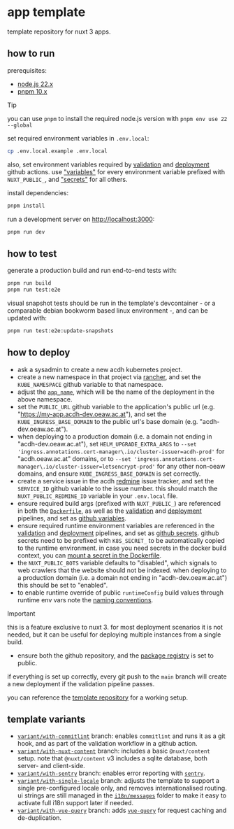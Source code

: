 # app template

template repository for nuxt 3 apps.

## how to run

prerequisites:

- [node.js 22.x](https://nodejs.org/en/download)
- [pnpm 10.x](https://pnpm.io/installation)

> [!TIP]
>
> you can use `pnpm` to install the required node.js version with `pnpm env use 22 --global`

set required environment variables in `.env.local`:

```bash
cp .env.local.example .env.local
```

also, set environment variables required by [validation](./.github/workflows/validate.yml) and
[deployment](./.github/workflows/build-deploy.yml) github actions. use
["variables"](https://github.com/acdh-oeaw/template-app-nuxt/settings/variables/actions) for every
environment variable prefixed with `NUXT_PUBLIC_`, and
["secrets"](https://github.com/acdh-oeaw/template-app-nuxt/settings/secrets/actions) for all others.

install dependencies:

```bash
pnpm install
```

run a development server on <http://localhost:3000>:

```bash
pnpm run dev
```

## how to test

generate a production build and run end-to-end tests with:

```bash
pnpm run build
pnpm run test:e2e
```

visual snapshot tests should be run in the template's devcontainer - or a comparable debian bookworm
based linux environment -, and can be updated with:

```bash
pnpm run test:e2e:update-snapshots
```

## how to deploy

- ask a sysadmin to create a new acdh kubernetes project.
- create a new namespace in that project via [rancher](https://rancher.acdh-dev.oeaw.ac.at), and set
  the `KUBE_NAMESPACE` github variable to that namespace.
- adjust the [`app_name`](./.github/workflows/build-deploy.yml#L36), which will be the name of the
  deployment in the above namespace.
- set the `PUBLIC_URL` github variable to the application's public url (e.g.
  "https://my-app.acdh-dev.oeaw.ac.at"), and set the `KUBE_INGRESS_BASE_DOMAIN` to the public url's
  base domain (e.g. "acdh-dev.oeaw.ac.at").
- when deploying to a production domain (i.e. a domain not ending in "acdh-dev.oeaw.ac.at"), set
  `HELM_UPGRADE_EXTRA_ARGS` to
  `--set 'ingress.annotations.cert-manager\.io/cluster-issuer=acdh-prod'` for "acdh.oeaw.ac.at"
  domains, or to `--set 'ingress.annotations.cert-manager\.io/cluster-issuer=letsencrypt-prod'` for
  any other non-oeaw domains, and ensure `KUBE_INGRESS_BASE_DOMAIN` is set correctly.
- create a service issue in the acdh [redmine](https://redmine.acdh.oeaw.ac.at) issue tracker, and
  set the `SERVICE_ID` github variable to the issue number. this should match the
  `NUXT_PUBLIC_REDMINE_ID` variable in your `.env.local` file.
- ensure required build args (prefixed with `NUXT_PUBLIC_`) are referenced in both the
  [`Dockerfile`](./Dockerfile), as well as the [validation](./.github/workflows/validate.yml) and
  [deployment](./.github/workflows/build-deploy.yml) pipelines, and set as
  [github variables](https://github.com/acdh-oeaw/template-app-nuxt/settings/variables/actions).
- ensure required runtime environment variables are referenced in the
  [validation](./.github/workflows/validate.yml) and
  [deployment](./.github/workflows/build-deploy.yml) pipelines, and set as
  [github secrets](https://github.com/acdh-oeaw/template-app-nuxt/settings/secrets/actions). github
  secrets need to be prefixed with `K8S_SECRET_` to be automatically copied to the runtime
  environment. in case you need secrets in the docker build context, you can
  [mount a secret in the Dockerfile](https://docs.docker.com/build/building/secrets/).
- the `NUXT_PUBLIC_BOTS` variable defaults to "disabled", which signals to web crawlers that the
  website should not be indexed. when deploying to a production domain (i.e. a domain not ending in
  "acdh-dev.oeaw.ac.at") this should be set to "enabled".
- to enable runtime override of public `runtimeConfig` build values through runtime env vars note
  the
  [naming conventions](https://nuxt.com/docs/guide/going-further/runtime-config#environment-variables).

> [!IMPORTANT]
>
> this is a feature exclusive to nuxt 3. for most deployment scenarios it is not needed, but it can
> be useful for deploying multiple instances from a single build.

- ensure both the github repository, and the
  [package registry](https://github.com/orgs/acdh-oeaw/packages/container/my-app/settings) is set to
  public.

if everything is set up correctly, every git push to the `main` branch will create a new deployment
if the validation pipeline passes.

you can reference the [template repository](https://github.com/acdh-oeaw/template-app-nuxt) for a
working setup.

## template variants

- [`variant/with-commitlint`](https://github.com/acdh-oeaw/template-app-nuxt/tree/variant/with-commitlint)
  branch: enables `commitlint` and runs it as a git hook, and as part of the validation workflow in
  a github action.
- [`variant/with-nuxt-content`](https://github.com/acdh-oeaw/template-app-nuxt/tree/variant/with-nuxt-content)
  branch: includes a basic `@nuxt/content` setup. note that `@nuxt/content` v3 includes a sqlite
  database, both server- and client-side.
- [`variant/with-sentry`](https://github.com/acdh-oeaw/template-app-nuxt/tree/variant/with-sentry)
  branch: enables error reporting with [`sentry`](https://acdh-ch.sentry.io).
- [`variant/with-single-locale`](https://github.com/acdh-oeaw/template-app-nuxt/tree/variant/with-single-locale)
  branch: adjusts the template to support a single pre-configured locale only, and removes
  internationalised routing. ui strings are still managed in the [`i18n/messages`](./i18n/messages)
  folder to make it easy to activate full i18n support later if needed.
- [`variant/with-vue-query`](https://github.com/acdh-oeaw/template-app-nuxt/tree/variant/with-vue-query)
  branch: adds [`vue-query`](https://tanstack.com/query/latest/docs/framework/vue/overview) for
  request caching and de-duplication.
